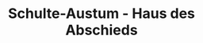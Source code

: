 ---
title: "Schulte-Austum - Haus des Abschieds"
url: /emsdetten/schulte-austum-haus-des-abschieds/
shop: Bestattungen
---